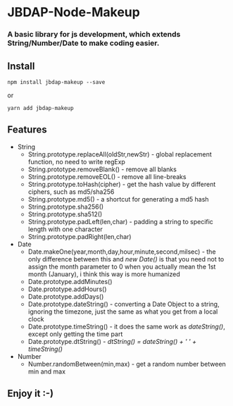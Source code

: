 # JBDAP-Node-Makeup

### A basic library for js development, which extends String/Number/Date to make coding easier.

## **Install**

~~~
npm install jbdap-makeup --save
~~~

or

~~~
yarn add jbdap-makeup
~~~

## **Features**

- String
    - String.prototype.replaceAll(oldStr,newStr) - global replacement function, no need to write regExp
    - String.prototype.removeBlank() - remove all blanks
    - String.prototype.removeEOL() - remove all line-breaks
    - String.prototype.toHash(cipher) - get the hash value by different ciphers, such as md5/sha256
    - String.prototype.md5() - a shortcut for generating a md5 hash
    - String.prototype.sha256()
    - String.prototype.sha512()
    - String.prototype.padLeft(len,char) - padding a string to specific length with one character
    - String.prototype.padRight(len,char)
- Date
    - Date.makeOne(year,month,day,hour,minute,second,milsec) - the only difference between this and *new Date()* is that you need not to assign the month parameter to 0 when you actually mean the 1st month (January), i think this way is more humanized
    - Date.prototype.addMinutes()
    - Date.prototype.addHours()
    - Date.prototype.addDays()
    - Date.prototype.dateString() - converting a Date Object to a string, ignoring the timezone, just the same as what you get from a local clock
    - Date.prototype.timeString() - it does the same work as *dateString()*, except only getting the time part
    - Date.prototype.dtString() - *dtString() = dateString() + ' ' + timeString()*
- Number
    - Number.randomBetween(min,max) - get a random number between min and max


## Enjoy it :-)